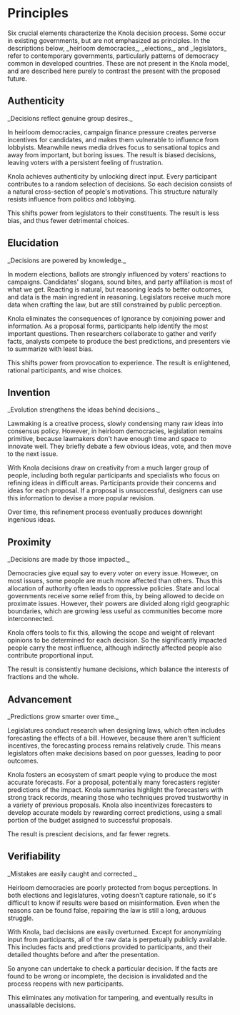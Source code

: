 # Principles

<p>Six crucial elements characterize the Knola decision process. Some occur in existing governments, but are not emphasized as principles. In the descriptions below, _heirloom democracies_, _elections_, and _legislators_ refer to contemporary governments, particularly patterns of democracy common in developed countries. These are not present in the Knola model, and are described here purely to contrast the present with the proposed future.</p>

<div class="flex">
<div class="triplet">
<h2>Authenticity</h2>

<p>_Decisions reflect genuine group desires._</p>

<p>In heirloom democracies, campaign finance pressure creates perverse incentives for candidates, and makes them vulnerable to influence from lobbyists. Meanwhile news media drives focus to sensational topics and away from important, but boring issues. The result is biased decisions, leaving voters with a persistent feeling of frustration.</p>

<p>Knola achieves authenticity by unlocking direct input. Every participant contributes to a random selection of decisions. So each decision consists of a natural cross-section of people's motivations. This structure naturally resists influence from politics and lobbying.</p>

<p>This shifts power from legislators to their constituents. The result is less bias, and thus fewer detrimental choices.</p>
</div>
<div class="triplet">
<h2>Elucidation</h2>

<p>_Decisions are powered by knowledge._</p>

<p>In modern elections, ballots are strongly influenced by voters' reactions to campaigns. Candidates' slogans, sound bites, and party affiliation is most of what we get. Reacting is natural, but reasoning leads to better outcomes, and data is the main ingredient in reasoning. Legislators receive much more data when crafting the law, but are still constrained by public perception.</p>

<p>Knola eliminates the consequences of ignorance by conjoining power and information. As a proposal forms, participants help identify the most important questions. Then researchers collaborate to gather and verify facts, analysts compete to produce the best predictions, and presenters vie to summarize with least bias.</p>

<p>This shifts power from provocation to experience. The result is enlightened, rational participants, and wise choices.</p>
</div>
<div class="triplet">
<h2>Invention</h2>

<p>_Evolution strengthens the ideas behind decisions._</p>

<p>Lawmaking is a creative process, slowly condensing many raw ideas into consensus policy. However, in heirloom democracies, legislation remains primitive, because lawmakers don't have enough time and space to innovate well. They briefly debate a few obvious ideas, vote, and then move to the next issue.</p>

<p>With Knola decisions draw on creativity from a much larger group of people, including both regular participants and specialists who focus on refining ideas in difficult areas. Participants provide their concerns and ideas for each proposal. If a proposal is unsuccessful, designers can use this information to devise a more popular revision.</p>

<p>Over time, this refinement process eventually produces downright ingenious ideas.</p> 
</div>
<div class="triplet">
<h2>Proximity</h2>

<p>_Decisions are made by those impacted._</p>

<p>Democracies give equal say to every voter on every issue. However, on most issues, some people are much more affected than others. Thus this allocation of authority often leads to oppressive policies. State and local governments receive some relief from this, by being allowed to decide on proximate issues. However, their powers are divided along rigid geographic boundaries, which are growing less useful as communities become more interconnected.</p>

<p>Knola offers tools to fix this, allowing the scope and weight of relevant opinions to be determined for each decision. So the significantly impacted people carry the most influence, although indirectly affected people also contribute proportional input.</p>

<p> The result is consistently humane decisions, which balance the interests of fractions and the whole.</p>
</div>
<div class="triplet">
<h2>Advancement</h2>

<p>_Predictions grow smarter over time._</p>

<p>Legislatures conduct research when designing laws, which often includes forecasting the effects of a bill. However, because there aren't sufficient incentives, the forecasting process remains relatively crude. This means legislators often make decisions based on poor guesses, leading to poor outcomes.</p>

<p>Knola fosters an ecosystem of smart people vying to produce the most accurate forecasts. For a proposal, potentially many forecasters register predictions of the impact. Knola summaries highlight the forecasters with strong track records, meaning those who techniques proved trustworthy in a variety of previous proposals. Knola also incentivizes forecasters to develop accurate models by rewarding correct predictions, using a small portion of the budget assigned to successful proposals.</p>

<p>The result is prescient decisions, and far fewer regrets.</p>
</div>
<div class="triplet">
<h2>Verifiability</h2>

<p>_Mistakes are easily caught and corrected._</p>

<p>Heirloom democracies are poorly protected from bogus perceptions. In both elections and legislatures, voting doesn't capture rationale, so it's difficult to know if results were based on misinformation. Even when the reasons can be found false, repairing the law is still a long, arduous struggle.</p>

<p>With Knola, bad decisions are easily overturned. Except for anonymizing input from participants, all of the raw data is perpetually publicly available. This includes facts and predictions provided to participants, and their detailed thoughts before and after the presentation.</p>

<p>So anyone can undertake to check a particular decision. If the facts are found to be wrong or incomplete, the decision is invalidated and the process reopens with new participants.</p>

<p>This eliminates any motivation for tampering, and eventually results in unassailable decisions.</p>
</div>
</div>

<!--
Possible other principles:
Experimentation
-->